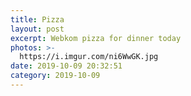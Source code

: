 ```yaml
---
title: Pizza
layout: post
excerpt: Webkom pizza for dinner today
photos: >-
  https://i.imgur.com/ni6WwGK.jpg
date: 2019-10-09 20:32:51
category: 2019-10-09
---
```


